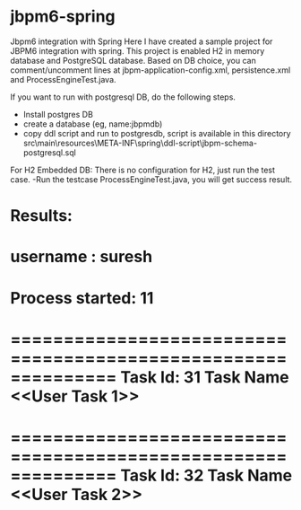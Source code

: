 jbpm6-spring
============
Jbpm6 integration with Spring
Here I have created a sample project for JBPM6 integration with spring.
This project is enabled H2 in memory database and PostgreSQL database. Based on DB choice, you can comment/uncomment lines at jbpm-application-config.xml, persistence.xml and ProcessEngineTest.java.

If you want to run with postgresql DB, do the following steps.
- Install postgres DB
- create a database (eg, name:jbpmdb)
- copy ddl script and run to postgresdb, script is available in this directory src\main\resources\META-INF\spring\ddl-script\jbpm-schema-postgresql.sql

For H2 Embedded DB: There is no configuration for H2, just run the test case.
-Run the testcase ProcessEngineTest.java, you will get success result.

Results:
========
username : suresh
==============================================================
Process started: 11
==============================================================
==============================================================
Task Id: 31 Task Name <<User Task 1>>
==============================================================
==============================================================
Task Id: 32 Task Name <<User Task 2>>
==============================================================